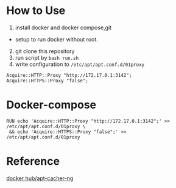 # How to Use

1. install docker and docker compose,git
  + setup to run docker without root.
2. git clone this repository
3. run script by `bash run.sh`
4. write configuration to `/etc/apt/apt.conf.d/01proxy`
```
Acquire::HTTP::Proxy "http://172.17.0.1:3142";
Acquire::HTTPS::Proxy "false";
```

# Docker-compose
```
RUN echo 'Acquire::HTTP::Proxy "http://172.17.0.1:3142";' >> /etc/apt/apt.conf.d/01proxy \
 && echo 'Acquire::HTTPS::Proxy "false";' >> /etc/apt/apt.conf.d/01proxy
```
# Reference
[docker hub/apt-cacher-ng](https://hub.docker.com/r/sameersbn/apt-cacher-ng)